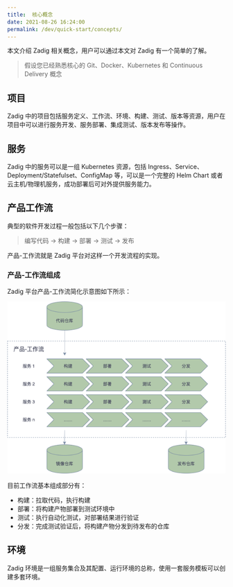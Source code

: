 ```yaml
---
title:  核心概念
date: 2021-08-26 16:24:00
permalink: /dev/quick-start/concepts/
---
```

本文介绍 Zadig 相关概念，用户可以通过本文对 Zadig 有一个简单的了解。

> 假设您已经熟悉核心的 Git、Docker、Kubernetes 和 Continuous Delivery 概念

## 项目

Zadig 中的项目包括服务定义、工作流、环境、构建、测试、版本等资源，用户在项目中可以进行服务开发、服务部署、集成测试、版本发布等操作。
## 服务

Zadig 中的服务可以是一组 Kubernetes 资源，包括 Ingress、Service、Deployment/Statefulset、ConfigMap 等，可以是一个完整的 Helm Chart 或者云主机/物理机服务，成功部署后可对外提供服务能力。
## 产品工作流
典型的软件开发过程一般包括以下几个步骤：

> 编写代码 -> 构建 -> 部署 -> 测试 -> 发布


产品-工作流就是 Zadig 平台对这样一个开发流程的实现。

### 产品-工作流组成

Zadig 平台产品-工作流简化示意图如下所示：

![工作流基本流程](./_images/workflow_basic.png '工作流基本流程')

目前工作流基本组成部分有：

- 构建：拉取代码，执行构建
- 部署：将构建产物部署到测试环境中
- 测试：执行自动化测试，对部署结果进行验证
- 分发：完成测试验证后，将构建产物分发到待发布的仓库

## 环境

Zadig 环境是一组服务集合及其配置、运行环境的总称，使用一套服务模板可以创建多套环境。
